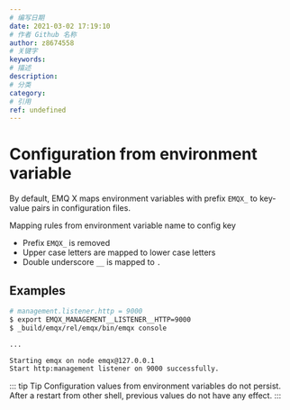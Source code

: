 ```yaml
---
# 编写日期
date: 2021-03-02 17:19:10
# 作者 Github 名称
author: z8674558
# 关键字
keywords:
# 描述
description:
# 分类
category: 
# 引用
ref: undefined
---
```


# Configuration from environment variable

By default, EMQ X maps environment variables with prefix ``EMQX_``
to key-value pairs in configuration files.

Mapping rules from environment variable name to config key

- Prefix ``EMQX_`` is removed
- Upper case letters are mapped to lower case letters
- Double underscore ``__`` is mapped to ``.``

## Examples

```bash
# management.listener.http = 9000
$ export EMQX_MANAGEMENT__LISTENER__HTTP=9000
$ _build/emqx/rel/emqx/bin/emqx console

...

Starting emqx on node emqx@127.0.0.1
Start http:management listener on 9000 successfully.
```

::: tip Tip
Configuration values from environment variables do not persist.
After a restart from other shell, previous values do not have any effect.
:::
